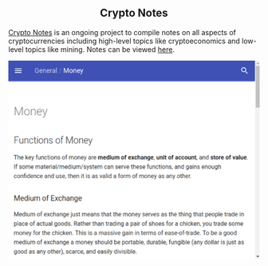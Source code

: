 <center> <h2>Crypto Notes</h2> </center>

[Crypto Notes](https://github.com/jordanmmck/crypt_notes) is an ongoing project to compile notes on all aspects of cryptocurrencies including high-level topics like cryptoeconomics and low-level topics like mining. Notes can be viewed [here](http://www.jordanmmck.com/crypto_notes/).

<img src="/public/images/crypto_notes.png" alt="crypto_notes"/>
